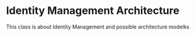 # Identity Management Architecture

This class is about Identity Management and possible architecture modelks
